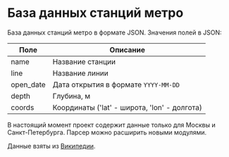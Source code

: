 # База данных станций метро

База данных станций метро в формате JSON. Значения полей в JSON:

Поле|Описание
----|--------
name|Название станции
line|Название линии
open_date|Дата открытия в формате `YYYY-MM-DD`
depth|Глубина, м
coords|Координаты ('lat' - широта, 'lon' - долгота)

В настоящий момент проект содержит данные только для Москвы и Санкт-Петербурга. Парсер можно расширить
новыми модулями.

Данные взяты из [Википедии](https://ru.wikipedia.org/wiki/Список_станций_Московского_метрополитена).

